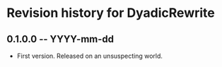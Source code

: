 # Revision history for DyadicRewrite

## 0.1.0.0 -- YYYY-mm-dd

* First version. Released on an unsuspecting world.

